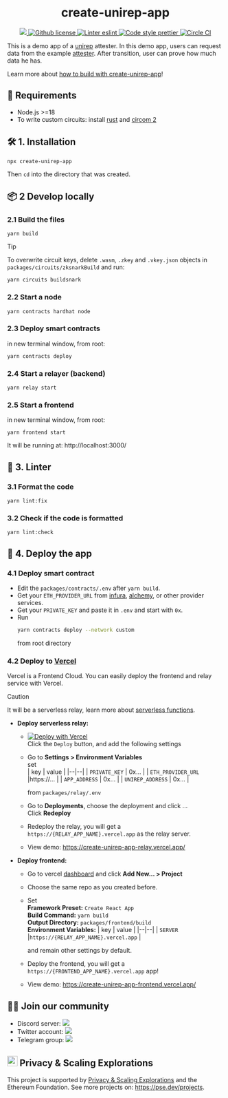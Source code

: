 <p align="center">
    <h1 align="center">create-unirep-app</h1>
</p>

<p align="center">
    <a href="https://github.com/unirep/unirep">
        <img src="https://img.shields.io/badge/project-unirep-blue.svg?style=flat-square">
    </a>
    <a href="https://github.com/unirep/unirep/blob/master/LICENSE">
        <img alt="Github license" src="https://img.shields.io/github/license/unirep/unirep.svg?style=flat-square">
    </a>
    <a href="https://eslint.org/">
        <img alt="Linter eslint" src="https://img.shields.io/badge/linter-eslint-8080f2?style=flat-square&logo=eslint">
    </a>
    <a href="https://prettier.io/">
        <img alt="Code style prettier" src="https://img.shields.io/badge/code%20style-prettier-f8bc45?style=flat-square&logo=prettier">
    </a>
    <a href="https://dl.circleci.com/status-badge/redirect/gh/Unirep/create-unirep-app/tree/main">
        <img alt="Circle CI" src="https://img.shields.io/circleci/build/github/Unirep/create-unirep-app/main?style=flat-square">
    </a>
</p>

This is a demo app of a [unirep](https://github.com/Unirep/Unirep) attester. In this demo app, users can request data from the example [attester](https://developer.unirep.io/docs/protocol/users-and-attesters). After transition, user can prove how much data he has.

Learn more about [how to build with create-unirep-app](https://developer.unirep.io/docs/getting-started/create-unirep-app)!

## 🔋 Requirements

-   Node.js >=18
-   To write custom circuits: install [rust](https://www.rust-lang.org/tools/install) and [circom 2](https://docs.circom.io/getting-started/installation/)

## 🛠 1. Installation

```shell
npx create-unirep-app
```

Then `cd` into the directory that was created.

## 📦 2 Develop locally

### 2.1 Build the files

```shell
yarn build
```

> [!TIP]
> To overwrite circuit keys, delete `.wasm`, `.zkey` and `.vkey.json` objects in `packages/circuits/zksnarkBuild` and run:
>
> ```shell
> yarn circuits buildsnark
> ```

### 2.2 Start a node

```shell
yarn contracts hardhat node
```

### 2.3 Deploy smart contracts

in new terminal window, from root:

```shell
yarn contracts deploy
```

### 2.4 Start a relayer (backend)

```shell
yarn relay start
```

### 2.5 Start a frontend

in new terminal window, from root:

```shell
yarn frontend start
```

It will be running at: http://localhost:3000/

## 🎁 3. Linter

### 3.1 Format the code

```shell
yarn lint:fix
```

### 3.2 Check if the code is formatted

```shell
yarn lint:check
```

## 🛜 4. Deploy the app

### 4.1 Deploy smart contract

-   Edit the `packages/contracts/.env` after `yarn build`.
-   Get your `ETH_PROVIDER_URL` from [infura](https://www.infura.io/), [alchemy](https://alchemy.com/), or other provider services.
-   Get your `PRIVATE_KEY` and paste it in `.env` and start with `0x`.
-   Run
    ```sh
    yarn contracts deploy --network custom
    ```
    from root directory

### 4.2 Deploy to [Vercel](https://vercel.com/)

Vercel is a Frontend Cloud. You can easily deploy the frontend and relay service with Vercel.

> [!CAUTION]
> It will be a serverless relay, learn more about [serverless functions](https://vercel.com/docs/functions/serverless-functions).

-   **Deploy serverless relay:**

    -   <a href="https://vercel.com/new/clone?repository-url=https%3A%2F%2Fgithub.com%2FUnirep%2Fcreate-unirep-app%2Ftree%2Feasy-deploy"><img src="https://vercel.com/button" alt="Deploy with Vercel"/></a><br/>
        Click the `Deploy` button, and add the following settings
    -   Go to **Settings > Environment Variables**<br/>
        set<br/>
        | key | value |
        |--|--|
        | `PRIVATE_KEY` | 0x... |
        | `ETH_PROVIDER_URL` |https://... |
        | `APP_ADDRESS` | 0x... |
        | `UNIREP_ADDRESS` | 0x... |

        from `packages/relay/.env`

    -   Go to **Deployments**, choose the deployment and click ...<br/>
        Click **Redeploy**
    -   Redeploy the relay, you will get a `https://{RELAY_APP_NAME}.vercel.app` as the relay server.
    -   View demo: https://create-unirep-app-relay.vercel.app/

-   **Deploy frontend:**

    -   Go to vercel [dashboard](https://vercel.com/dashboard) and click **Add New... > Project**
    -   Choose the same repo as you created before.
    -   Set <br/>
        **Framework Preset:** `Create React App`<br/>
        **Build Command:** `yarn build`<br/>
        **Output Directory:** `packages/frontend/build`<br/>
        **Environment Variables:**
        | key | value |
        |--|--|
        | `SERVER` |`https://{RELAY_APP_NAME}.vercel.app` |

        and remain other settings by default.

    -   Deploy the frontend, you will get a `https://{FRONTEND_APP_NAME}.vercel.app` app!
    -   View demo: https://create-unirep-app-frontend.vercel.app/

## 🙌🏻 Join our community

-   Discord server: <a href="https://discord.gg/VzMMDJmYc5"><img src="https://img.shields.io/discord/931582072152281188?label=Discord&style=flat-square&logo=discord"></a>
-   Twitter account: <a href="https://twitter.com/UniRep_Protocol"><img src="https://img.shields.io/twitter/follow/UniRep_Protocol?style=flat-square&logo=twitter"></a>
-   Telegram group: <a href="https://t.me/unirep"><img src="https://img.shields.io/badge/telegram-@unirep-blue.svg?style=flat-square&logo=telegram"></a>

## <img height="24" src="https://pse.dev/_next/static/media/header-logo.16312102.svg"> Privacy & Scaling Explorations

This project is supported by [Privacy & Scaling Explorations](https://pse.dev/) and the Ethereum Foundation.
See more projects on: https://pse.dev/projects.
